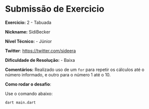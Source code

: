 # Submissão de Exercicio

**Exercicio:** 2 - Tabuada

**Nickname:** SidiBecker

**Nível Técnico:** - Júnior

**Twitter**: https://twitter.com/sideera

**Dificuldade de Resolução:** - Baixa

**Comentários:** Realizado uso de um ```for``` para repetir os cálculos até o número informado, e outro para o número 1 até o 10.

**Como rodar o desafio**: 

Use o comando abaixo: 
```bash
dart main.dart
```